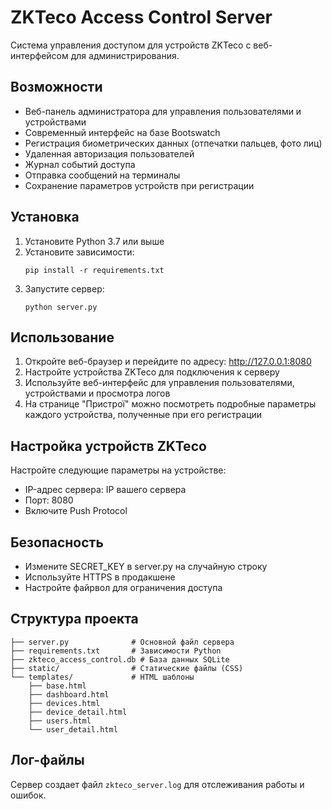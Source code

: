 # ZKTeco Access Control Server

Система управления доступом для устройств ZKTeco с веб-интерфейсом для администрирования.

## Возможности

- Веб-панель администратора для управления пользователями и устройствами
- Современный интерфейс на базе Bootswatch
- Регистрация биометрических данных (отпечатки пальцев, фото лиц)
- Удаленная авторизация пользователей
- Журнал событий доступа
- Отправка сообщений на терминалы
- Сохранение параметров устройств при регистрации

## Установка

1. Установите Python 3.7 или выше
2. Установите зависимости:
   ```
   pip install -r requirements.txt
   ```
3. Запустите сервер:
   ```
   python server.py
   ```

## Использование

1. Откройте веб-браузер и перейдите по адресу: http://127.0.0.1:8080
2. Настройте устройства ZKTeco для подключения к серверу
3. Используйте веб-интерфейс для управления пользователями, устройствами и просмотра логов
4. На странице "Пристрої" можно посмотреть подробные параметры каждого устройства, полученные при его регистрации

## Настройка устройств ZKTeco

Настройте следующие параметры на устройстве:
- IP-адрес сервера: IP вашего сервера
- Порт: 8080
- Включите Push Protocol

## Безопасность

- Измените SECRET_KEY в server.py на случайную строку
- Используйте HTTPS в продакшене
- Настройте файрвол для ограничения доступа

## Структура проекта

```
├── server.py              # Основной файл сервера
├── requirements.txt       # Зависимости Python
├── zkteco_access_control.db # База данных SQLite
├── static/                # Статические файлы (CSS)
└── templates/             # HTML шаблоны
    ├── base.html
    ├── dashboard.html
    ├── devices.html
    ├── device_detail.html
    ├── users.html
    └── user_detail.html
```

## Лог-файлы

Сервер создает файл `zkteco_server.log` для отслеживания работы и ошибок.
